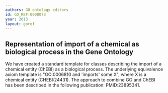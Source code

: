 ```yaml
--- 
authors: GO ontology editors
id: GO_REF:0000073
year: 2013
layout: goref
---
```


## Representation of import of a chemical as biological process in the Gene Ontology

We have created a standard template for classes describing the import of a chemical entity (ChEBI) as a biological process. The underlying equivalence axiom template is "GO:0006810 and 'imports' some X", where X is a chemical entity (CHEBI:24431). The approach to combine GO and ChEBI has been described in the following publication: PMID:23895341.
